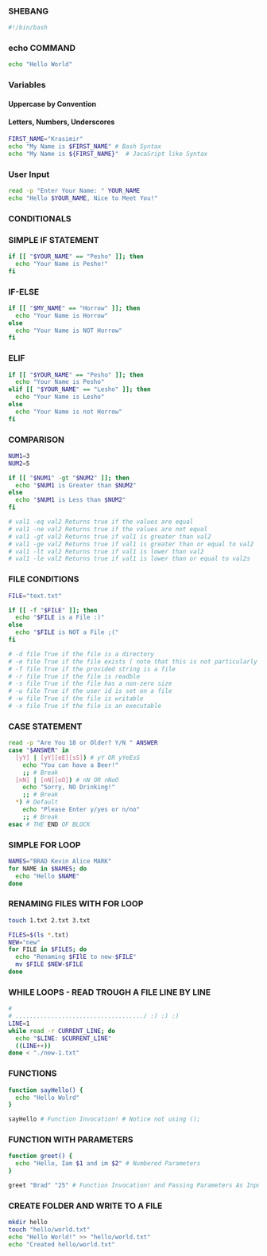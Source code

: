 ### SHEBANG
```bash
#!/bin/bash
```

### echo COMMAND
```bash
echo "Hello World"
```

### Variables
#### Uppercase by Convention
#### Letters, Numbers, Underscores
```bash
FIRST_NAME="Krasimir"
echo "My Name is $FIRST_NAME" # Bash Syntax
echo "My Name is ${FIRST_NAME}"  # JacaSript like Syntax
```

### User Input
```bash
read -p "Enter Your Name: " YOUR_NAME
echo "Hello $YOUR_NAME, Nice to Meet You!"
```

### CONDITIONALS

### SIMPLE IF STATEMENT
```bash
if [[ "$YOUR_NAME" == "Pesho" ]]; then
  echo "Your Name is Pesho!"
fi
```

### IF-ELSE
```bash
if [[ "$MY_NAME" == "Horrow" ]]; then
  echo "Your Name is Horrow"
else
  echo "Your Name is NOT Horrow"
fi
```

### ELIF
```bash
if [[ "$YOUR_NAME" == "Pesho" ]]; then
  echo "Your Name is Pesho"
elif [[ "$YOUR_NAME" == "Lesho" ]]; then
  echo "Your Name is Lesho"
else
  echo "Your Name is not Horrow"
fi
```

### COMPARISON
```bash
NUM1=3
NUM2=5

if [[ "$NUM1" -gt "$NUM2" ]]; then
  echo "$NUM1 is Greater than $NUM2"
else
  echo "$NUM1 is Less than $NUM2"
fi

# val1 -eq val2 Returns true if the values are equal
# val1 -ne val2 Returns true if the values are not equal
# val1 -gt val2 Returns true if val1 is greater than val2
# val1 -ge val2 Returns true if val1 is greater than or equal to val2 
# val1 -lt val2 Returns true if val1 is lower than val2
# val1 -le val2 Returns true if val1 is lower than or equal to val2s
```

### FILE CONDITIONS
```bash
FILE="text.txt"

if [[ -f "$FILE" ]]; then
  echo "$FILE is a File :)"
else
  echo "$FILE is NOT a File ;("
fi

# -d file True if the file is a directory
# -e file True if the file exists ( note that this is not particularly portable, thus -f is genrally used )
# -f file True if the provided string is a file
# -r file True if the file is readble
# -s file True if the file has a non-zero size
# -u file True if the user id is set on a file
# -w file True if the file is writable
# -x file True if the file is an executable
```

### CASE STATEMENT
```bash
read -p "Are You 18 or Older? Y/N " ANSWER
case "$ANSWER" in
  [yY] | [yY][eE][sS]) # yY OR yYeEsS
    echo "You can have a Beer!"
    ;; # Break
  [nN] | [nN][oO]) # nN OR nNoO
    echo "Sorry, NO Drinking!"
    ;; # Break
  *) # Default
    echo "Please Enter y/yes or n/no"
    ;; # Break
esac # THE END OF BLOCK
```

### SIMPLE FOR LOOP
```bash
NAMES="BRAD Kevin Alice MARK"
for NAME in $NAMES; do
  echo "Hello $NAME"
done
```

### RENAMING FILES WITH FOR LOOP

```bash
touch 1.txt 2.txt 3.txt

FILES=$(ls *.txt)
NEW="new"
for FILE in $FILES; do
  echo "Renaming $FIlE to new-$FILE"
  mv $FILE $NEW-$FILE
done
```

### WHILE LOOPS - READ TROUGH A FILE LINE BY LINE
```bash
#
# ..................................../ :) :) :)
LINE=1
while read -r CURRENT_LINE; do
  echo "$LINE: $CURRENT_LINE"
  ((LINE++))
done < "./new-1.txt"
```

### FUNCTIONS
```bash
function sayHello() {
  echo "Hello Wolrd"
}

sayHello # Function Invocation! # Notice not using ();
```

### FUNCTION WITH PARAMETERS
```bash
function greet() {
  echo "Hello, Iam $1 and im $2" # Numbered Parameters
}

greet "Brad" "25" # Function Invocation! and Passing Parameters As Input / YES :D
```

### CREATE FOLDER AND WRITE TO A FILE
```bash
mkdir hello
touch "hello/world.txt"
echo "Hello World!" >> "hello/world.txt"
echo "Created hello/world.txt"
```
